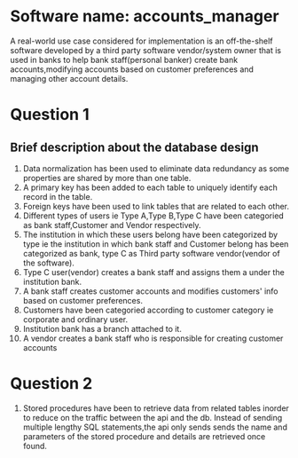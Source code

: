 # Software name: accounts_manager
A real-world use case considered for implementation is an off-the-shelf software developed by a third party software vendor/system 
owner that is used in banks to help bank staff(personal banker) create bank accounts,modifying accounts based on customer preferences and managing 
other account details. 
# Question 1
  Brief description about the database design
  --------------------------------------------
1. Data normalization has been used to eliminate data redundancy as some properties are shared by more than one table. 
2. A primary key has been added to each table to uniquely identify each record in the table.
3. Foreign keys have been used to link tables that are related to each other.
4. Different types of users ie Type A,Type B,Type C have been categoried as bank staff,Customer and Vendor respectively.
5. The institution in which these users belong have been categorized by type ie the institution in which bank staff and Customer belong 
   has been categorized as bank, type C as Third party software vendor(vendor of the software).
6. Type C user(vendor) creates a bank staff  and assigns them a  under the institution bank.
7. A bank staff creates  customer accounts and modifies customers' info based on customer preferences.
8. Customers have been categoried according to customer category ie corporate and ordinary user.
9. Institution bank has a branch attached to it.
10. A vendor creates a bank staff who is responsible for creating customer accounts

 # Question 2
 1. Stored procedures have been to retrieve data from related tables  inorder to reduce on the traffic between the api and the db.
    Instead of sending multiple lengthy SQL statements,the api only sends sends the name and parameters of the stored procedure
	and details are retrieved once found.